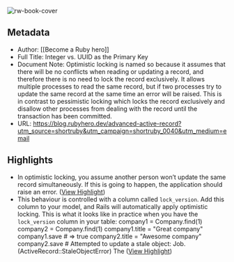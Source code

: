 ![rw-book-cover](https://hashnode.com/utility/r?url=https%3A%2F%2Fcdn.hashnode.com%2Fres%2Fhashnode%2Fimage%2Fupload%2Fv1682420290407%2Fff40daac-119b-4cbc-86da-468aa4b214ee.jpeg%3Fw%3D1200%26auto%3Dcompress%2Cformat%26format%3Dwebp%26fm%3Dpng)

## Metadata
- Author: [[Become a Ruby hero]]
- Full Title: Integer vs. UUID as the Primary Key
- Document Note: Optimistic locking is named so because it assumes that there will be no conflicts when reading or updating a record, and therefore there is no need to lock the record exclusively. It allows multiple processes to read the same record, but if two processes try to update the same record at the same time an error will be raised. This is in contrast to pessimistic locking which locks the record exclusively and disallow other processes from dealing with the record until the transaction has been committed.
- URL: https://blog.rubyhero.dev/advanced-active-record?utm_source=shortruby&utm_campaign=shortruby_0040&utm_medium=email

## Highlights
- In optimistic locking, you assume another person won’t update the same record simultaneously. If this is going to happen, the application should raise an error. ([View Highlight](https://read.readwise.io/read/01gzejb2m5qd0wdtf84hznawnx))
- This behaviour is controlled with a column called `lock_version`. Add this column to your model, and Rails will automatically apply optimistic locking. This is what it looks like in practice when you have the `lock_version` column in your table:
  company1 = Company.find(1)
  company2 = Company.find(1)
  company1.title = "Great company"
  company1.save # => true
  company2.title = "Awesome company"
  company2.save # Attempted to update a stale object: Job. (ActiveRecord::StaleObjectError)
  The ([View Highlight](https://read.readwise.io/read/01gzejbagg2vk2amvtk3k0sk5g))
